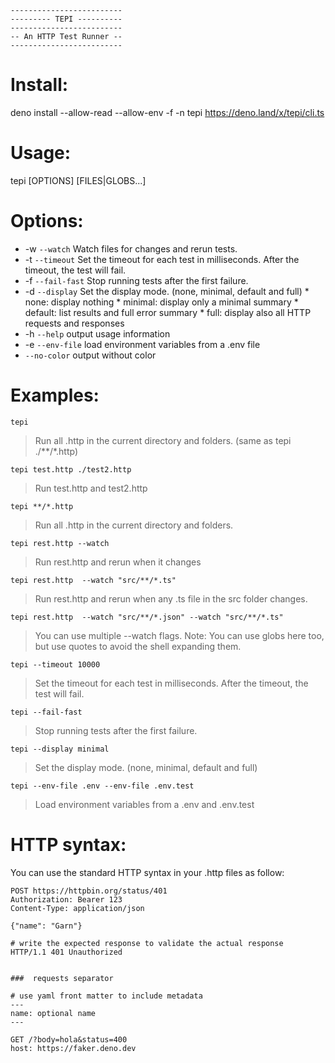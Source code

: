
```
-------------------------
--------- TEPI ----------
-------------------------
-- An HTTP Test Runner --
-------------------------

```

# Install:

deno install --allow-read --allow-env -f -n tepi https://deno.land/x/tepi/cli.ts



# Usage:

tepi [OPTIONS] [FILES|GLOBS...]

# Options:

* -w `--watch`         Watch files for changes and rerun tests.
* -t `--timeout`       Set the timeout for each test in milliseconds. After the timeout, the test will fail.
* -f `--fail-fast`     Stop running tests after the first failure.
* -d `--display`       Set the display mode. (none, minimal, default and full)
         *  none: display nothing
         *  minimal: display only a minimal summary
         *  default: list results and full error summary
         *  full: display also all HTTP requests and responses
* -h `--help`          output usage information
* -e `--env-file`     load environment variables from a .env file
*    `--no-color`     output without color

# Examples:

`tepi`
> Run all .http in the current directory and folders. (same as tepi ./**/*.http)

`tepi test.http ./test2.http`
> Run test.http and test2.http


`tepi **/*.http`
> Run all .http in the current directory and folders.


`tepi rest.http --watch`
> Run rest.http and rerun when it changes



`tepi rest.http  --watch "src/**/*.ts"`
> Run rest.http and rerun when any .ts file in the src folder changes.


`tepi rest.http  --watch "src/**/*.json" --watch "src/**/*.ts"`
> You can use multiple --watch flags.
> Note: You can use globs here too, but use quotes to avoid the shell expanding them.

`tepi --timeout 10000`
> Set the timeout for each test in milliseconds. After the timeout, the test will fail.

`tepi --fail-fast`
> Stop running tests after the first failure.

`tepi --display minimal`
> Set the display mode. (none, minimal, default and full)

`tepi --env-file .env --env-file .env.test`
> Load environment variables from a .env and .env.test


# HTTP syntax:

You can use the standard HTTP syntax in your .http files as follow:

```
POST https://httpbin.org/status/401
Authorization: Bearer 123
Content-Type: application/json

{"name": "Garn"}

# write the expected response to validate the actual response
HTTP/1.1 401 Unauthorized


###  requests separator

# use yaml front matter to include metadata
---
name: optional name
---

GET /?body=hola&status=400
host: https://faker.deno.dev

```
